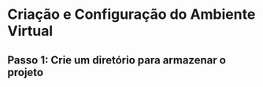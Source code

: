 # Criação e Configuração do Ambiente Virtual 

## Passo 1: Crie um diretório para armazenar o projeto 


